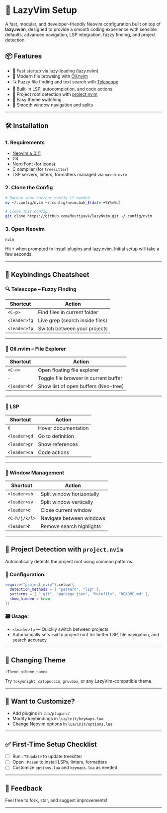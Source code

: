 # 🌙 LazyVim Setup

A fast, modular, and developer-friendly Neovim configuration built on top of **lazy.nvim**, designed to provide a smooth coding experience with sensible defaults, advanced navigation, LSP integration, fuzzy finding, and project detection.

## 📦 Features

- 🚀 Fast startup via lazy-loading (lazy.nvim)
- 📂 Modern file browsing with [Oil.nvim](https://github.com/stevearc/oil.nvim)
- 🔍 Fuzzy file finding and text search with [Telescope](https://github.com/nvim-telescope/telescope.nvim)
- 🧠 Built-in LSP, autocompletion, and code actions
- 🧩 Project root detection with [project.nvim](https://github.com/ahmedkhalf/project.nvim)
- 🎨 Easy theme switching
- 🧱 Smooth window navigation and splits

---

## 🛠️ Installation

### 1. Requirements

- [Neovim ≥ 0.11](https://github.com/neovim/neovim/releases)
- Git
- Nerd Font (for icons)
- C compiler (for `treesitter`)
- LSP servers, linters, formatters managed via `mason.nvim`

### 2. Clone the Config

```bash
# Backup your current config if needed
mv ~/.config/nvim ~/.config/nvim.bak_$(date +%Y%m%d)

# Clone this config
git clone https://github.com/Mouriyavk/lazyNvim.git ~/.config/nvim
````

### 3. Open Neovim

```bash
nvim
```

Hit `Y` when prompted to install plugins and lazy.nvim. Initial setup will take a few seconds.

---

## 🎯 Keybindings Cheatsheet

### 🔍 Telescope – Fuzzy Finding

| Shortcut     | Action                          |
| ------------ | ------------------------------- |
| `<C-p>`      | Find files in current folder    |
| `<leader>fg` | Live grep (search inside files) |
| `<leader>fp` | Switch between your projects    |

---

### 📂 Oil.nvim – File Explorer

| Shortcut     | Action                                |
| ------------ | ------------------------------------- |
| `<C-n>`      | Open floating file explorer           |
| `-`          | Toggle file browser in current buffer |
| `<leader>bf` | Show list of open buffers (Neo-tree)  |

---

### 🧠 LSP

| Shortcut     | Action              |
| ------------ | ------------------- |
| `K`          | Hover documentation |
| `<leader>gd` | Go to definition    |
| `<leader>gr` | Show references     |
| `<leader>ca` | Code actions        |

---

### 🧱 Window Management

| Shortcut      | Action                    |
| ------------- | ------------------------- |
| `<leader>sh`  | Split window horizontally |
| `<leader>sv`  | Split window vertically   |
| `<leader>q`   | Close current window      |
| `<C-h/j/k/l>` | Navigate between windows  |
| `<leader>h`   | Remove search highlights  |

---

## 🧩 Project Detection with `project.nvim`

Automatically detects the project root using common patterns.

### 📌 Configuration:

```lua
require("project_nvim").setup({
  detection_methods = { "pattern", "lsp" },
  patterns = { ".git", "package.json", "Makefile", "README.md" },
  show_hidden = true,
})
```

### 🗃️ Usage:

* `<leader>fp` — Quickly switch between projects
* Automatically sets `cwd` to project root for better LSP, file navigation, and search accuracy

---

## 🎨 Changing Theme

```vim
:Theme <theme_name>
```

Try `tokyonight`, `catppuccin`, `gruvbox`, or any LazyVim-compatible theme.

---

## 🧠 Want to Customize?

* Add plugins in `lua/plugins/`
* Modify keybindings in `lua/init/keymaps.lua`
* Change Neovim options in `lua/init/options.lua`

---

## ✅ First-Time Setup Checklist

* [ ] Run `:TSUpdate` to update treesitter
* [ ] Open `:Mason` to install LSPs, linters, formatters
* [ ] Customize `options.lua` and `keymaps.lua` as needed

---

## 💬 Feedback

Feel free to fork, star, and suggest improvements!

---

